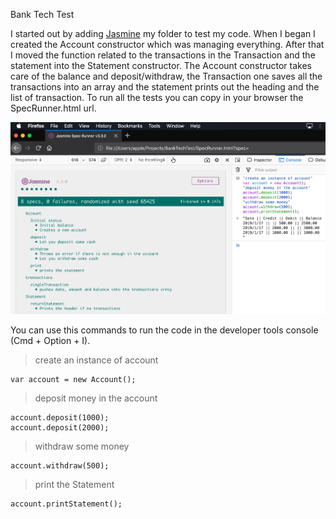 Bank Tech Test

I started out by adding [Jasmine](https://github.com/jasmine/jasmine/releasesto) my folder to test my code.
When I began I created the Account constructor which was managing everything.
After that I moved the function related to the transactions in the Transaction and the statement into the Statement constructor.
The Account constructor takes care of the balance and deposit/withdraw, the Transaction one saves all the transactions into an array and the statement prints out the heading and the list of transaction.
To run all the tests you can copy in your browser the SpecRunner.html url.

![alt text](https://github.com/lucafrancesc/BankTechTest/blob/master/Screenshot%202019-01-15%20at%2015.29.05.png)

You can use this commands to run the code in the developer tools console (Cmd + Option + I).

>create an instance of account
```
var account = new Account();
```

>deposit money in the account
```
account.deposit(1000);
account.deposit(2000);
```

>withdraw some money
```
account.withdraw(500);
```

>print the Statement
```
account.printStatement();
```
